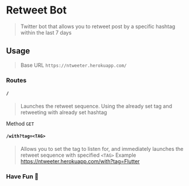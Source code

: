 # Retweet Bot
> Twitter bot that allows you to retweet post by a specific hashtag within the last 7 days

## Usage
> Base URL `https://ntweeter.herokuapp.com/`

### Routes

#### `/`
> Launches the retweet sequence. Using the already set tag and retweeting with already set hashtag

Method `GET`

#### `/with?tag=<TAG>`
> Allows you to set the tag to listen for, and immediately launches the retweet sequence with specified `<TAG>`
> Example <a href="https://ntweeter.herokuapp.com/with?tag=Flutter"> https://ntweeter.herokuapp.com/with?tag=Flutter </a>


### Have Fun 🥂